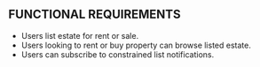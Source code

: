 ## **FUNCTIONAL REQUIREMENTS**
- Users list estate for rent or sale.
- Users looking to rent or buy property can browse listed estate.
- Users can subscribe to constrained list notifications.